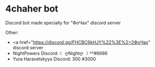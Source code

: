 # 4chaher bot

Discord bot made specially for "ФоЧах" discord server

Other: 
- <a href="https://discord.gg/FHCBC6kHJY%22%3E%2>2ФоЧах" discord server</a>
- NightPowers Discord: ☾ ღNightღ ☽ ᴺᶜ#6666
- Yura Haravetskyys Discord: 300 #3000
